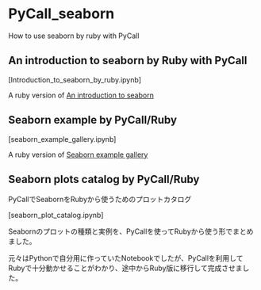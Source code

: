 # PyCall_seaborn
How to use seaborn by ruby with PyCall

## An introduction to seaborn by Ruby with PyCall

[Introduction_to_seaborn_by_ruby.ipynb]

A ruby version of [An introduction to seaborn](https://seaborn.pydata.org/introduction.html)

## Seaborn example by PyCall/Ruby

[seaborn_example_gallery.ipynb]

A ruby version of [Seaborn example gallery](https://seaborn.pydata.org/examples/index.html)

## Seaborn plots catalog by PyCall/Ruby

PyCallでSeabornをRubyから使うためのプロットカタログ

[seaborn_plot_catalog.ipynb]

Seabornのプロットの種類と実例を、PyCallを使ってRubyから使う形でまとめました。

元々はPythonで自分用に作っていたNotebookでしたが、PyCallを利用してRubyで十分動かせることがわかり、途中からRuby版に移行して完成させました。
